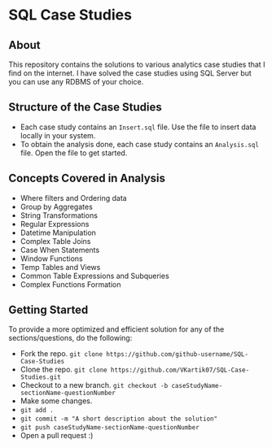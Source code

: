 # SQL Case Studies

## About

This repository contains the solutions to various analytics case studies that I find on the internet. I have solved the case studies using SQL Server but you can use any RDBMS of your choice. 

## Structure of the Case Studies
- Each case study contains an `Insert.sql` file. Use the file to insert data locally in your system. 
- To obtain the analysis done, each case study contains an `Analysis.sql` file. Open the file to get started. 

## Concepts Covered in Analysis
- Where filters and Ordering data
- Group by Aggregates
- String Transformations
- Regular Expressions
- Datetime Manipulation
- Complex Table Joins
- Case When Statements
- Window Functions
- Temp Tables and Views
- Common Table Expressions and Subqueries
- Complex Functions Formation

## Getting Started

To provide a more optimized and efficient solution for any of the sections/questions, do the following:
-   Fork the repo.
    `git clone https://github.com/github-username/SQL-Case-Studies`
-   Clone the repo.
    `git clone https://github.com/VKartik07/SQL-Case-Studies.git`
-   Checkout to a new branch.
    `git checkout -b caseStudyName-sectionName-questionNumber`
-   Make some changes.
-   `git add .`
-   `git commit -m "A short description about the solution"`
-   `git push caseStudyName-sectionName-questionNumber`
-   Open a pull request :)

<br />
